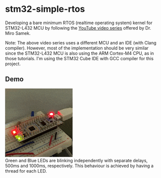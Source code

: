 # stm32-simple-rtos
Developing a bare minimum RTOS (realtime operating system) kernel for STM32-L432 MCU by following the [YouTube video series](https://youtube.com/playlist?list=PLPW8O6W-1chwyTzI3BHwBLbGQoPFxPAPM) offered by Dr. Miro Samek.

Note: The above video series uses a different MCU and an IDE (with Clang compiler). However, most of the implementation should be very similar since the STM32-L432 MCU is also using the ARM Cortex-M4 CPU, as in those tutorials. I'm using the STM32 Cube IDE with GCC compiler for this project.
<br>
## Demo

![demo gif](RTOS_Blinky_Demo.gif)
<br>
Green and Blue LEDs are blinking independently with separate delays, 500ms and 1000ms, respectively. This behaviour is achieved by having a thread for each LED.